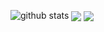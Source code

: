 
![github stats](https://github-readme-stats.vercel.app/api?username=anggaxd&show_icons=true&theme=dark)
 <img align="center" src="https://github-readme-stats.anuraghazra1.vercel.app/api/top-langs/?username=anggaxd&layout=compact&theme=radical" />
 <img align="center" src="https://github-readme-stats.anuraghazra1.vercel.app/api/pin/?username=anggaxd&repo=c-all&theme=radical" />
